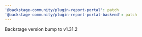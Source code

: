 ```yaml
---
'@backstage-community/plugin-report-portal': patch
'@backstage-community/plugin-report-portal-backend': patch
---
```


Backstage version bump to v1.31.2
